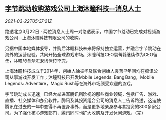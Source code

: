<!--1616392862000-->
[字节跳动收购游戏公司上海沐瞳科技--消息人士](https://cn.reuters.com/article/bytedance-acquisition-moonton-0322-idCNKBS2BE0GY)
------

<div><i>2021-03-22T05:37:21Z</i></div><p>路透北京3月22日 - 两位消息人士周一对路透表示，中国字节跳动已完成对视频游戏公司--上海沐瞳科技有限公司的收购。</p><p>另据中国本地媒体报导，并购后沐瞳科技未来将保持独立运营，并融合字节跳动在海外的运营经验，共同开拓全球游戏市场。沐瞳科技CEO袁菁将继续作为CEO留任，沐瞳的各条汇报线保持不变。</p><p>上海沐瞳科技成立于2014年，创始人徐振华及联合创始人袁菁早年间均在腾讯公司从事游戏开发工作；沐瞳科技已开发Mobile Legends: Bang Bang，Mobile Legends: Adventure，Magic Rush等在海外市场颇受欢迎的游戏。</p><p>字节跳动成长迅速，已经大举进军腾讯所珍视的那些商业领域，包括广告、游戏、直播、社交媒体和办公软件。腾讯及其投资组合公司的消息人士告诉路透，这迫使腾讯在过去的一年中变得不再置身事外，而是更多地亲身参与其投资的800多家公司。为了强化核心游戏部门，腾讯同时也扩大收购及开发休闲游戏。（完）</p>
